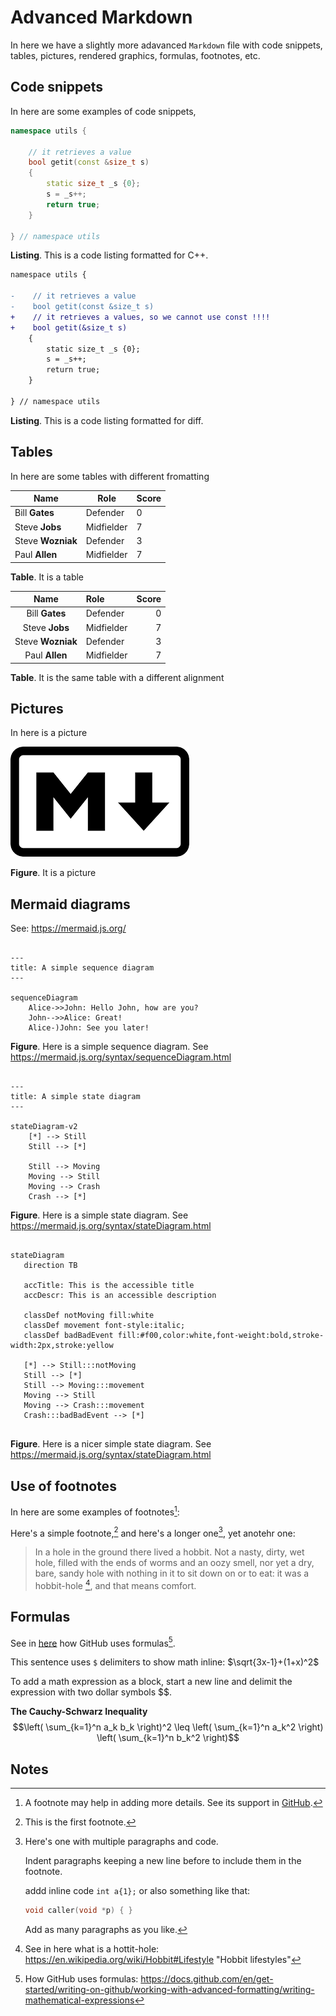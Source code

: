 # Advanced Markdown

In here we have a slightly more adavanced `Markdown` file with code snippets, tables, pictures, rendered graphics, formulas, footnotes, etc.


## Code snippets

In here are some examples of code snippets,

```c++
namespace utils {
    
    // it retrieves a value
    bool getit(const &size_t s)
    {
        static size_t _s {0};
        s = _s++;
        return true;
    }

} // namespace utils

```

**Listing**. This is a code listing formatted for C++.

```diff
namespace utils {

-    // it retrieves a value    
-    bool getit(const &size_t s)
+    // it retrieves a values, so we cannot use const !!!!
+    bool getit(&size_t s)
    {
        static size_t _s {0};
        s = _s++;
        return true;
    }

} // namespace utils

```

**Listing**. This is a code listing formatted for diff.



## Tables


In here are some tables with different fromatting



| Name              | Role       | Score |
| ----------------- | ---------- | ----- |
| Bill **Gates**    | Defender   | 0     |
| Steve **Jobs**    | Midfielder | 7     |
| Steve **Wozniak** | Defender   | 3     |
| Paul **Allen**    | Midfielder | 7     |

**Table**. It is a table






|       Name        | Role       | Score |
| :---------------: | :--------- | ----: |
|  Bill **Gates**   | Defender   |     0 |
|  Steve **Jobs**   | Midfielder |     7 |
| Steve **Wozniak** | Defender   |     3 |
|  Paul **Allen**   | Midfielder |     7 |

**Table**. It is the same table with a different alignment

## Pictures

In here is a picture



![](./res/download.png)

**Figure**. It is a picture



## Mermaid diagrams

See: https://mermaid.js.org/


```mermaid

---
title: A simple sequence diagram
---

sequenceDiagram
    Alice->>John: Hello John, how are you?
    John-->>Alice: Great!
    Alice-)John: See you later!

```
**Figure**. Here is a simple sequence diagram. See https://mermaid.js.org/syntax/sequenceDiagram.html


```mermaid

---
title: A simple state diagram
---

stateDiagram-v2
    [*] --> Still
    Still --> [*]

    Still --> Moving
    Moving --> Still
    Moving --> Crash
    Crash --> [*]

```
**Figure**. Here is a simple state diagram. See https://mermaid.js.org/syntax/stateDiagram.html


```mermaid

stateDiagram
   direction TB

   accTitle: This is the accessible title
   accDescr: This is an accessible description

   classDef notMoving fill:white
   classDef movement font-style:italic;
   classDef badBadEvent fill:#f00,color:white,font-weight:bold,stroke-width:2px,stroke:yellow

   [*] --> Still:::notMoving
   Still --> [*]
   Still --> Moving:::movement
   Moving --> Still
   Moving --> Crash:::movement
   Crash:::badBadEvent --> [*]


```
**Figure**. Here is a nicer simple state diagram. See https://mermaid.js.org/syntax/stateDiagram.html



## Use of footnotes

In here are some examples of footnotes[^1]:


Here's a simple footnote,[^2] and here's a longer one[^bignote], yet anotehr one:

> In a hole in the ground there lived a hobbit. Not a nasty, dirty, wet hole, filled with the ends
of worms and an oozy smell, nor yet a dry, bare, sandy hole with nothing in it to sit down on or to eat: it was a hobbit-hole [^4], and that means comfort.


## Formulas


See in [here](https://docs.github.com/en/get-started/writing-on-github/working-with-advanced-formatting/writing-mathematical-expressions) how GitHub uses formulas[^5].

This sentence uses `$` delimiters to show math inline:  $\sqrt{3x-1}+(1+x)^2$

To add a math expression as a block, start a new line and delimit the expression with two dollar symbols $$.

**The Cauchy-Schwarz Inequality**
$$\left( \sum_{k=1}^n a_k b_k \right)^2 \leq \left( \sum_{k=1}^n a_k^2 \right) \left( \sum_{k=1}^n b_k^2 \right)$$



## Notes


[^1]: A footnote may help in adding more details. See its support in [GitHub](https://github.blog/changelog/2021-09-30-footnotes-now-supported-in-markdown-fields/).

[^2]: This is the first footnote.

[^bignote]: Here's one with multiple paragraphs and code.

    Indent paragraphs keeping a new line before to include them in the footnote.

    addd inline code `int a{1};` or also something like that:
    ```C++
    void caller(void *p) { }
    ```
    
    Add as many paragraphs as you like.

[^4]: See in here what is a hottit-hole: <https://en.wikipedia.org/wiki/Hobbit#Lifestyle> "Hobbit lifestyles"    

[^5]: How GitHub uses formulas: https://docs.github.com/en/get-started/writing-on-github/working-with-advanced-formatting/writing-mathematical-expressions
